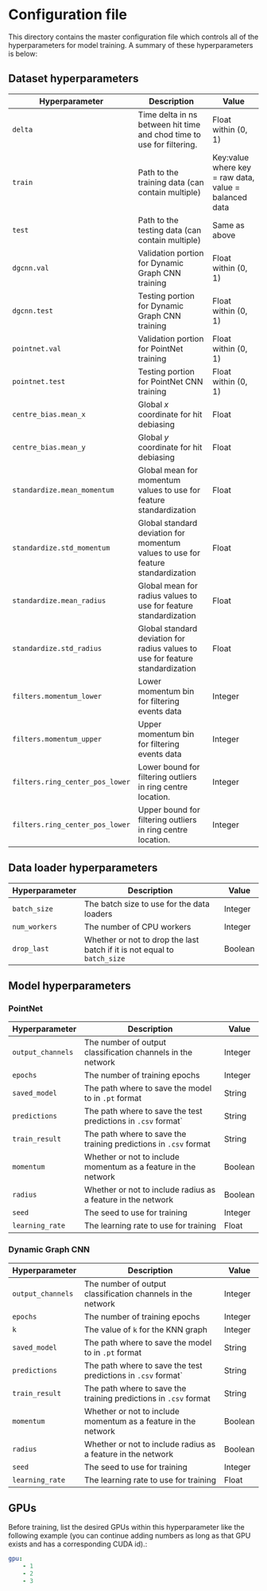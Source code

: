 # Configuration file

This directory contains the master configuration file which controls all of the hyperparameters for model training.  A summary of these hyperparameters is below:

## Dataset hyperparameters

| Hyperparameter                  | Description                                                                      | Value                                                 |
|---------------------------------|----------------------------------------------------------------------------------|-------------------------------------------------------|
| `delta`                         | Time delta in ns between hit time and chod time to use for filtering.            | Float within (0, 1)                                   |
| `train`                         | Path to the training data (can contain multiple)                                 | Key:value where key = raw data, value = balanced data |
| `test`                          | Path to the testing data (can contain multiple)                                  | Same as above                                         |
| `dgcnn.val`                     | Validation portion for Dynamic Graph CNN training                                | Float within (0, 1)                                   |
| `dgcnn.test`                    | Testing portion for Dynamic Graph CNN training                                   | Float within (0, 1)                                   |
| `pointnet.val`                  | Validation portion for PointNet training                                         | Float within (0, 1)                                   |
| `pointnet.test`                 | Testing portion for PointNet CNN training                                        | Float within (0, 1)                                   |
| `centre_bias.mean_x`            | Global *x* coordinate for hit debiasing                                          | Float                                                 |
| `centre_bias.mean_y`            | Global *y* coordinate for hit debiasing                                          | Float                                                 |
| `standardize.mean_momentum`     | Global mean for momentum values to use for feature standardization               | Float                                                 |
| `standardize.std_momentum`      | Global standard deviation for momentum values to use for feature standardization | Float                                                 |
| `standardize.mean_radius`       | Global mean for radius values to use for feature standardization                 | Float                                                 |
| `standardize.std_radius`        | Global standard deviation for radius values to use for feature standardization   | Float                                                 |
| `filters.momentum_lower`        | Lower momentum bin for filtering events data                                     | Integer                                               |
| `filters.momentum_upper`        | Upper momentum bin for filtering events data                                     | Integer                                               |
| `filters.ring_center_pos_lower` | Lower bound for filtering outliers in ring centre location.                      | Integer                                               |
| `filters.ring_center_pos_lower` | Upper bound for filtering outliers in ring centre location.                      | Integer                                               |

## Data loader hyperparameters

| Hyperparameter | Description                                                              | Value   |
|----------------|--------------------------------------------------------------------------|---------|
| `batch_size`   | The batch size to use for the data loaders                               | Integer |
| `num_workers`  | The number of CPU workers                                                | Integer |
| `drop_last`    | Whether or not to drop the last batch if it is not equal to `batch_size` | Boolean |

## Model hyperparameters

### PointNet

| Hyperparameter    | Description                                                      | Value   |
|-------------------|------------------------------------------------------------------|---------|
| `output_channels` | The number of output classification channels in the network      | Integer |
| `epochs`          | The number of training epochs                                    | Integer |
| `saved_model`     | The path where to save the model to in `.pt` format              | String  |
| `predictions`     | The path where to save the test predictions in `.csv` format`    | String  |
| `train_result`    | The path where to save the training predictions in `.csv` format | String  |
| `momentum`        | Whether or not to include momentum as a feature in the network   | Boolean |
| `radius`          | Whether or not to include radius as a feature in the network     | Boolean |
| `seed`            | The seed to use for training                                     | Integer |
| `learning_rate`   | The learning rate to use for training                            | Float   |

### Dynamic Graph CNN

| Hyperparameter    | Description                                                      | Value   |
|-------------------|------------------------------------------------------------------|---------|
| `output_channels` | The number of output classification channels in the network      | Integer |
| `epochs`          | The number of training epochs                                    | Integer |
| `k`               | The value of `k` for the KNN graph                               | Integer |
| `saved_model`     | The path where to save the model to in `.pt` format              | String  |
| `predictions`     | The path where to save the test predictions in `.csv` format`    | String  |
| `train_result`    | The path where to save the training predictions in `.csv` format | String  |
| `momentum`        | Whether or not to include momentum as a feature in the network   | Boolean |
| `radius`          | Whether or not to include radius as a feature in the network     | Boolean |
| `seed`            | The seed to use for training                                     | Integer |
| `learning_rate`   | The learning rate to use for training                            | Float   |

## GPUs

Before training, list the desired GPUs within this hyperparameter like the following example (you can continue adding numbers as long as that GPU exists and has a corresponding CUDA id).:

```yaml
gpu:
    - 1
    - 2
    - 3
```

